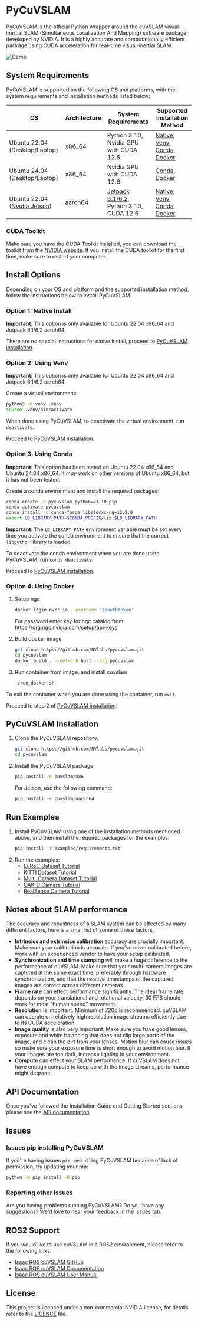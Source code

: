 # PyCuVSLAM

PyCuVSLAM is the official Python wrapper around the cuVSLAM visual-inertial SLAM (Simultaneous Localization And Mapping)
software package developed by NVIDIA. It is a highly accurate and computationally efficient package
using CUDA acceleration for real-time visual-inertial SLAM.

![Demo](pycuvslam.gif)

## System Requirements

PyCuVSLAM is supported on the following OS and platforms, with the system requirements and installation methods listed below:

| OS                                | Architecture | System Requirements                          | Supported Installation Method                   |
|-----------------------------------|--------------|----------------------------------------------|-------------------------------------------------|
| Ubuntu 22.04 (Desktop/Laptop)     | x86_64       | Python 3.10, Nvidia GPU with CUDA 12.6       | [Native][3], [Venv][4], [Conda][5], [Docker][6] |
| Ubuntu 24.04 (Desktop/Laptop)     | x86_64       | Nvidia GPU with CUDA 12.6                    | [Conda][5], [Docker][6]                         |
| Ubuntu 22.04 ([Nvidia Jetson][1]) | aarch64      | [Jetpack 6.1/6.2][2], Python 3.10, CUDA 12.6 | [Native][3], [Venv][4], [Conda][5], [Docker][6] |

[1]: https://www.nvidia.com/en-us/autonomous-machines/embedded-systems/
[2]: https://docs.nvidia.com/jetson/archives/jetpack-archived/jetpack-62/
[3]: #option-1-native-install
[4]: #option-2-using-venv
[5]: #option-3-using-conda
[6]: #option-4-using-docker


### CUDA Toolkit
Make sure you have the CUDA Toolkit installed, you can download the toolkit from the [NVIDIA website](https://developer.nvidia.com/cuda-downloads). If you install the CUDA toolkit for the first time, make sure to restart your computer.

## Install Options
Depending on your OS and platform and the supported installation method, follow the instructions below to install PyCuVSLAM.

### Option 1: Native Install
**Important**: This option is only available for Ubuntu 22.04 x86_64 and Jetpack 6.1/6.2 aarch64.

There are no special instructions for native install, proceed to [PyCuVSLAM installation](#pycuvslam-installation).

### Option 2: Using Venv
**Important**: This option is only available for Ubuntu 22.04 x86_64 and Jetpack 6.1/6.2 aarch64.  

Create a virtual environment:

```bash
python3 -m venv .venv
source .venv/bin/activate
```

When done using PyCuVSLAM, to deactivate the virtual environment, run `deactivate`.

Proceed to [PyCuVSLAM installation](#pycuvslam-installation).  

### Option 3: Using Conda

**Important**: This option has been tested on Ubuntu 22.04 x86_64 and Ubuntu 24.04 x86_64. It *may* work on other
versions of Ubuntu x86_64, but it has not been tested.  

Create a conda environment and install the required packages:

```bash
conda create -n pycuvslam python==3.10 pip
conda activate pycuvslam
conda install -c conda-forge libstdcxx-ng=12.2.0
export LD_LIBRARY_PATH=$CONDA_PREFIX/lib:$LD_LIBRARY_PATH
```
**Important**: The `LD_LIBRARY_PATH` environment variable must be set every time you activate the
conda environment to ensure that the correct `libpython` library is loaded.  

To deactivate the conda environment when you are done using PyCuVSLAM, run `conda deactivate`.

Proceed to [PyCuVSLAM installation](#pycuvslam-installation).  

### Option 4: Using Docker
1. Setup ngc
    ```bash
    docker login nvcr.io --username '$oauthtoken'
    ```
    For password enter key for ngc catalog from: https://org.ngc.nvidia.com/setup/api-keys

2. Build docker image
    ```bash
    git clone https://github.com/NVlabs/pycuvslam.git
    cd pycuvslam
    docker build . --network host --tag pycuvslam
    ```

3. Run container from image, and install cuvslam
    ```bash
    ./run_docker.sh
    ```
To exit the container when you are done using the container, run `exit`.

Proceed to step 2 of [PyCuVSLAM installation](#pycuvslam-installation).

## PyCuVSLAM Installation

1. Clone the PyCuVSLAM repository.
    ```bash
    git clone https://github.com/NVlabs/pycuvslam.git
    cd pycuvslam
    ```

2. Install the PyCuVSLAM package.
    ```bash
    pip install -e cuvslam/x86
    ```
    For Jetson, use the following command:
    ```bash
    pip install -e cuvslam/aarch64
    ```

## Run Examples
1. Install PyCuVSLAM using one of the installation methods mentioned above, and then install the
   required packages for the examples:
    ```bash
    pip install -r examples/requirements.txt
    ```
2. Run the examples:
    - [EuRoC Dataset Tutorial](docs/tutorial_euroc.md)
    - [KITTI Dataset Tutorial](docs/tutorial_kitti.md)
    - [Multi-Camera Dataset Tutorial](docs/tutorial_multicamera_edex.md)
    - [OAK-D Camera Tutorial](docs/tutorial_oakd.md)
    - [RealSense Camera Tutorial](docs/tutorial_realsense.md)


## Notes about SLAM performance
The accuracy and robustness of a SLAM system can be effected by many different factors, here is a small list of some of these factors:

- <strong>Intrinsics and extrinsics calibration</strong> accuracy are crucially important. Make sure your calibration is accurate. If you've never calibrated before, work with an experienced vendor to have your setup calibrated.
- <strong>Synchronization and time stamping</strong> will make a huge difference to the performance of cuVSLAM. Make sure that your multi-camera images are captured at the same exact time, preferably through hardware synchronization, and that the relative timestamps of the captured images are correct across different cameras.
- <strong>Frame rate</strong> can effect performance significantly. The ideal frame rate depends on your translational and rotational velocity. 30 FPS should work for most "human speed" movement.
- <strong>Resolution</strong> is important. Minimum of 720p is recommended. cuVSLAM can operate on relatively high resolution image streams efficiently due to its CUDA acceleration.
- <strong>Image quality</strong> is also very important. Make sure you have good lenses, exposure and white balancing that does not clip large parts of the image, and clean the dirt from your lenses. Motion blur can cause issues so make sure your exposure time is short enough to avoid motion blur. If your images are too dark, increase lighting in your environment.
- <strong>Compute</strong> can effect your SLAM performance. If cuVSLAM does not have enough compute to keep up with the image streams, performance might degrade.

## API Documentation
Once you've followed the Installation Guide and Getting Started sections, please see the [API documentation](docs/README.md)

## Issues

### Issues pip installing PyCuVSLAM

If you're having issues ```pip install```ing PyCuVSLAM because of lack of permission, try updating your pip:

```bash
python -m pip install -U pip
```

### Reporting other issues
Are you having problems running PyCuVSLAM? Do you have any suggestions? We'd love to hear your feedback in the [issues](https://github.com/NVlabs/pycuvslam/issues) tab.

## ROS2 Support

If you would like to use cuVSLAM in a ROS2 environment, please refer to the following links:
* [Isaac ROS cuVSLAM GitHub](https://github.com/NVIDIA-ISAAC-ROS/isaac_ros_visual_slam)
* [Isaac ROS cuVSLAM Documentation](https://nvidia-isaac-ros.github.io/concepts/visual_slam/cuvslam/index.html)
* [Isaac ROS cuVSLAM User Manual](https://nvidia-isaac-ros.github.io/repositories_and_packages/isaac_ros_visual_slam/isaac_ros_visual_slam/index.html)


## License
This project is licensed under a non-commercial NVIDIA license, for details refer to the [LICENCE](LICENSE) file.
